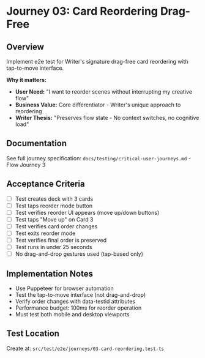 # Journey 03: Card Reordering Drag-Free

## Overview
Implement e2e test for Writer's signature drag-free card reordering with tap-to-move interface.

**Why it matters:**
- **User Need:** "I want to reorder scenes without interrupting my creative flow"
- **Business Value:** Core differentiator - Writer's unique approach to reordering
- **Writer Thesis:** "Preserves flow state - No context switches, no cognitive load"

## Documentation
See full journey specification: `docs/testing/critical-user-journeys.md` - Flow Journey 3

## Acceptance Criteria
- [ ] Test creates deck with 3 cards
- [ ] Test taps reorder mode button
- [ ] Test verifies reorder UI appears (move up/down buttons)
- [ ] Test taps "Move up" on Card 3
- [ ] Test verifies card order changes
- [ ] Test exits reorder mode
- [ ] Test verifies final order is preserved
- [ ] Test runs in under 25 seconds
- [ ] No drag-and-drop gestures used (tap-based only)

## Implementation Notes
- Use Puppeteer for browser automation
- Test the tap-to-move interface (not drag-and-drop)
- Verify order changes with data-testid attributes
- Performance budget: 100ms for reorder operation
- Must test both mobile and desktop viewports

## Test Location
Create at: `src/test/e2e/journeys/03-card-reordering.test.ts`
